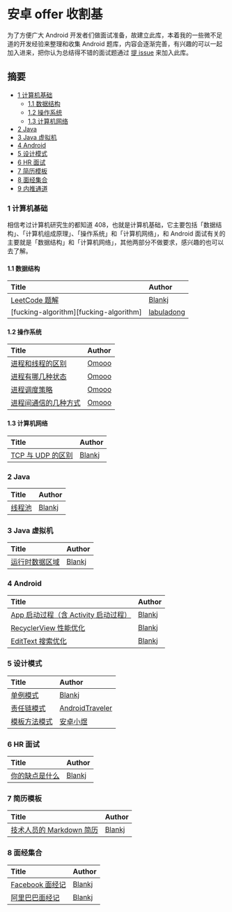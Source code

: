 # 安卓 offer 收割基

为了方便广大 Android 开发者们做面试准备，故建立此库，本着我的一些微不足道的开发经验来整理和收集 Android 题库，内容会逐渐完善，有兴趣的可以一起加入进来，把你认为总结得不错的面试题通过 [提 issue](https://github.com/Blankj/AndroidOfferKiller/issues/new) 来加入此库。


## 摘要

* [1 计算机基础](#1-计算机基础)
  * [1.1 数据结构](#11-数据结构)
  * [1.2 操作系统](#12-操作系统)
  * [1.3 计算机网络](#13-计算机网络)
* [2 Java](#2-java)
* [3 Java 虚拟机](#3-java-虚拟机)
* [4 Android](#4-android)
* [5 设计模式](#5-设计模式)
* [6 HR 面试](#6-hr-面试)
* [7 简历模板](#7-简历模板)
* [8 面经集合](#8-面经集合)
* [9 内推通道](#9-内推通道)


### 1 计算机基础

相信考过计算机研究生的都知道 408，也就是计算机基础，它主要包括「数据结构」、「计算机组成原理」、「操作系统」和「计算机网络」，和 Android 面试有关的主要就是「数据结构」和「计算机网络」，其他两部分不做要求，感兴趣的也可以去了解。

#### 1.1 数据结构

| Title                                    | Author                                   |
| :--------------------------------------- | :--------------------------------------- |
| [LeetCode 题解][LeetCode 题解]            |  [Blankj][Blankj]                         |
| [fucking-algorithm][fucking-algorithm]   |  [labuladong][labuladong]                |


#### 1.2 操作系统

| Title                                    | Author                                   |
| :--------------------------------------- | :--------------------------------------- |
| [进程和线程的区别][进程和线程的区别]          | [Omooo][Omooo]                         |
| [进程有哪几种状态][进程有哪几种状态]          | [Omooo][Omooo]                         |
| [进程调度策略][进程调度策略]                 | [Omooo][Omooo]                         |
| [进程间通信的几种方式][进程间通信的几种方式]    | [Omooo][Omooo]                         |


#### 1.3 计算机网络

| Title                                    | Author                                   |
| :--------------------------------------- | :--------------------------------------- |
| [TCP 与 UDP 的区别][TCP 与 UDP 的区别]      | [Blankj][Blankj]                         |


### 2 Java

| Title                                    | Author                                   |
| :--------------------------------------- | :--------------------------------------- |
| [线程池][线程池]                           | [Blankj][Blankj]                         |


### 3 Java 虚拟机

| Title                                    | Author                                   |
| :--------------------------------------- | :--------------------------------------- |
| [运行时数据区域][运行时数据区域]              | [Blankj][Blankj]                         |


### 4 Android

| Title                                    | Author                                   |
| :--------------------------------------- | :--------------------------------------- |
| [App 启动过程（含 Activity 启动过程）][App 启动过程（含 Activity 启动过程）]| [Blankj][Blankj]|
| [RecyclerView 性能优化][RecyclerView 性能优化]| [Blankj][Blankj]|
| [EditText 搜索优化][EditText 搜索优化]        | [Blankj][Blankj]|


### 5 设计模式

| Title                                    | Author                                   |
| :--------------------------------------- | :--------------------------------------- |
| [单例模式][单例模式]                        | [Blankj][Blankj]                         |
| [责任链模式][责任链模式]                     | [AndroidTraveler][AndroidTraveler]       |
| [模板方法模式][模板方法模式]                  | [安卓小煜][安卓小煜]       |

### 6 HR 面试

| Title                                    | Author                                   |
| :--------------------------------------- | :--------------------------------------- |
| [你的缺点是什么][你的缺点是什么]              | [Blankj][Blankj]                         |


### 7 简历模板

| Title                                    | Author                                   |
| :--------------------------------------- | :--------------------------------------- |
| [技术人员的 Markdown 简历][技术人员的 Markdown 简历]  | [Blankj][Blankj]                 |


### 8 面经集合

| Title                                    | Author                                   |
| :--------------------------------------- | :--------------------------------------- |
| [Facebook 面经记][Facebook 面经记]         | [Blankj][Blankj]                         |
| [阿里巴巴面经记][阿里巴巴面经记]              | [Blankj][Blankj]                         |


[Blankj]: https://github.com/Blankj
[AndroidTraveler]: https://github.com/nesger
[安卓小煜]: https://github.com/nesger
[Omooo]: https://github.com/Omooo
[labuladong]: https://github.com/labuladong

<!-- 1.1 -->
[LeetCode 题解]: https://github.com/Blankj/awesome-java-leetcode

<!-- 1.2 -->
[进程和线程的区别]: ./base/os/进程和线程的区别.md
[进程有哪几种状态]: ./base/os/进程有哪几种状态.md
[进程调度策略]: ./base/os/进程调度策略.md
[进程间通信的几种方式]: ./base/os/进程间通信的几种方式.md

<!-- 1.3 -->
[TCP 与 UDP 的区别]: ./base/net/TCP%20与%20UDP%20的区别.md

<!-- 2 -->
[线程池]: ./java/线程池.md

<!-- 3 -->
[运行时数据区域]: ./jvm/运行时数据区域.md

<!-- 4 -->
[App 启动过程（含 Activity 启动过程）]: ./android/App%20启动过程（含%20Activity%20启动过程）.md
[RecyclerView 性能优化]: ./android/RecyclerView%20性能优化.md
[EditText 搜索优化]: ./android/EditText%20搜索优化.md

<!-- 5 -->
[单例模式]: ./design-patterns/单例模式.md
[责任链模式]: ./design-patterns/责任链模式.md
[模板方法模式]: ./design-patterns/模板方法模式.md

<!-- 6 -->
[你的缺点是什么]: ./hr/你的缺点是什么.md

<!-- 7 -->
[技术人员的 Markdown 简历]: https://github.com/Blankj/resume

<!-- 8 -->
[Facebook 面经记]: https://blankj.com/2017/10/31/facebook-interview
[阿里巴巴面经记]: https://blankj.com/2018/09/26/alibaba-interview

<!-- 9 -->
[字节跳动]: https://job.bytedance.com
[字节跳动职位]: https://blankj.com/2020/05/19/welcome-bytedance/




